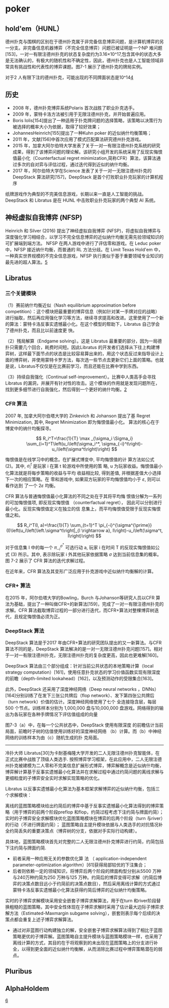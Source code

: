 

<!--
 * @version:
 * @Author:  StevenJokess（蔡舒起） https://github.com/StevenJokess
 * @Date: 2023-04-28 21:20:34
 * @LastEditors:  StevenJokess（蔡舒起） https://github.com/StevenJokess
 * @LastEditTime: 2023-06-01 00:39:00
 * @Description:
 * @Help me: make friends by a867907127@gmail.com and help me get some “foreign” things or service I need in life; 如有帮助，请赞助，失业3年了。![支付宝收款码](https://github.com/StevenJokess/d2rl/blob/master/img/%E6%94%B6.jpg)
 * @TODO::
 * @Reference:
-->
# poker

## hold'em（HUNL）

德州扑克与围棋的区别在于德州扑克属于非完备信息博弈问题，是计算机博弈的另一分支。非完备信息机器博弈（不完全信息博弈）问题已被证明是一个NP 难问题[153]，一对一有限注德州扑克的状态复杂度约为3.16×10^17,包含其中的状态大多是无法确认的，有极大的随机性和不确定性，因此，德州扑克也是人工智能领域非常具有挑战性和代表性的博弈课题。图7-1 展示了德州扑克的牌局实例。

对于2 人有限下注的德州扑克，可能出现的不同牌面状态是10^14[4]

## 历史

- 2008 年，德州扑克博弈系统Polaris 首次战胜了职业扑克选手。
- 2009 年，蒙特卡洛方法被引用于无限注德州扑克，并开始普遍应用。
- Boris Iolis[154]提出了一种适用于扑克牌问题的选择策略，该策略以决策行为被选择的概率大小为依据，取得了较好效果；
- JohannesHeinrich[155]提出了一种Kuhn poker 的近似纳什均衡策略；
- 2011 年，文献[156]中首次应用了模式匹配算法研究德州扑克游戏。
- 2015 年，加拿大阿尔伯特大学发表了关于一对一有限注德州扑克系统的研究成果，得到了该博弈问题的理论解。该研究小组开发的系统采用了反现实悔恨值最小化（Counterfactual regret minimization,简称CFR）算法，该算法通过多次的自对弈与评估过程，通过迭代得到近似的纳什均衡。
- 2017 年，阿尔伯特大学在Science 发表了关于一对一无限注德州扑克的DeepStack 算法研究[157]，DeepStack 是首个打败职业扑克玩家的计算机程序

纸牌游戏作为典型的不完美信息游戏，长期以来一直是人工智能的挑战。DeepStack 和 Libratus 是在 HUNL 中击败职业扑克玩家的两个典型 AI 系统。

## 神经虚拟自我博弈 (NFSP)

Heinrich 和 Silver (2016) 提出了神经虚拟自我博弈 (NFSP)，将虚拟自我博弈与深度强化学习相结合，以学习不完全信息博弈的近似纳什均衡无需先验领域知识的可扩展端到端方法。 NFSP 在两人游戏中进行了评估零和游戏。在 Leduc poker 中，NFSP 接近纳什均衡，而普通的 RL 方法分歧。在 Limit Texas Hold'em 中，一种真实世界规模的不完全信息游戏，NFSP 执行类似于基于重要领域专业知识的最先进的超人算法。[5]

## Libratus

### 三个关键模块

（1）赛前纳什均衡近似（Nash  equilibrium  approximation  before competition）：这个模块把最重要的博弈信息（例如针对某一手牌对应的战略）进行抽取，然后再应用强化学习等方法，继续寻求提高和改进。这里使用了一个新的算法：蒙特卡洛反事实遗憾最小化。在这个模型的帮助下，Libratus 自己学会了德州扑克，而且比以前速度更
快。

（2）残局解算（Endgame  solving）。这是 Libratus 最重要的部分，因为一局德扑只需要几个回合，耗费时间短。因此Libratus 的开发者们选择从下往上构建博弈树，这样最下面节点的状态是比较容易算出来的，用这个状态反过来指导设计上面的博弈树，并使用蒙特卡罗方法，每次选一些节点去更新它们上面的策略。也就是说，Libratus不仅仅是在比赛前学习，而且还能在比赛中学到东西。

（3）持续自我强化（Continual self-improvement）。比赛中人类高手会寻找Libratus 的漏洞，并展开有针对性的攻击。这个模块的作用就是发现问题所在，找到更多细节进行自我强化，然后得到一个更好的纳什均衡。[2]

### CFR 算法

2007 年, 加拿大阿尔伯塔大学的 Zinkevich 和 Johanson 提出了基 Regret Minimization, 其中, Regret Minimization 即为悔恨值最小化。 算法的核心在于博変中的纳什均衡探寻。

$$
R_i^T=\frac{1}{T} \max _{\sigma_i \Sigma_i} \sum_{i=1}^T\left(u_i\left(\sigma_i^*, \sigma_{-i}^t\right)-u_i\left(\sigma^t\right)\right)
$$

悔恨值是在线学习中的概念。在扩展式博变中, 平均悔恨值的计 算方法如公式 (2)。其中, $\sigma_i^t$ 是玩家 $\mathrm{i}$ 在第 $\mathrm{t}$ 轮游戏中所使用的策 略, $\mathrm{u}$ 为玩家收益。悔恨值最小化算法就是将每步策略的收益与平均 收益相比较, 得到差值, 并根据差值大小选择下一次的相应策略。在 零和游戏中, 如果双方玩家的平均悔恨值均小于 $\varepsilon$, 则可以看作达到 了一个 $2 \varepsilon$ 均衡。

CFR 算法与普通悔恨值最小化算法的不同之处在于其将平均悔 恨值分解为一系列的可加悔恨值项, 即反现实悔恨值 （counterfactual regret）， 因此可以分别进行最小化。反现实悔恨值定义在独立的信 息集上，而平均悔恨值受限于反现实悔恨值之和。

$$
R_i^T(I, a)=\frac{1}{T} \sum_{t=1}^T \pi_{-i}^{\sigma^{\prime}}(I)\left(u_i\left(\left.\sigma^t\right|_{l \rightarrow a}, I\right)-u_i\left(\sigma^t, I\right)\right)
$$

对于信息集 $\mathrm{I}$ 中的每一个 $\pi_{-i}^{\sigma^*}$ 可选行动 $\mathrm{a}$, 玩家 $\mathrm{i}$ 在时间 $\mathrm{T}$ 的反现实悔恨值如公式 (3) 所示。其中, 表示除玩家 $\mathrm{i}$ 外其他玩家依据策略 $\sigma$ 达到当前信息集的概率。图 7-2 展示了 CFR 算法的迭代求解过程。



在近年来，CFR 算法及其变形广泛应用于扑克游戏中近似纳什均衡解的计算。

### CFR+ 算法

在2015 年，阿尔伯塔大学的Bowling，Burch 与Johanson等研究人员以CFR 算法为基础，提出了一种叫做CFR+的新算法[159]，完成了一对一有限注德州扑克的求解。CFR 算法截取博弈过程的一部分进行迭代，而CFR+算法对整棵博弈树迭代，且规定悔恨值必须为正。


### DeepStack 算法

DeepStack 算法是于2017 年由CFR+算法的研究团队提出的又一新算法。与CFR 算法不同的是，DeepStack 算法解决的是一对一无限注德州扑克问题[157]。相对于一对一有限注德州扑克，无限注德州扑克的复杂度更高，因此也更难解[160]。

DeepStack 算法由三个部分组成：针对当前公共状态的本地策略计算（local strategy computation）[161]，使用任意扑克状态的学习价值函数实现有限深度的前瞻（depth-limited lookahead）[162]，以及预测动作的受限集合[163]。

此外，DeepStack 还采用了深度神经网络（Deep neural networks  ，DNNs）[164]分别训练了在发下三张公共牌后（flop network）、发下第四张公共牌后（turn network）价值的估计。深度神经网络使用了七个
全连接隐含层，每层 500 个节点。训练样本分别为 1,000,000 盘与10,000,000 盘游戏。网络得到的输出为各玩家在各种手牌情况下评估值组成的向量

图7-3（a）中，在每一个公共状态中，DeepStack 使用有限深度
的前瞻估计当前局面，前瞻时子树的估值使用训练好的深度神经网络
（b）计算。而（b）中神经网络的训练样本为由（c）随机生成的扑
克局面。


---

冷扑大师 Libratus[30]为卡耐基梅隆大学开发的二人无限注德州扑克智能体，在正式比赛中战胜了顶级人类选手.  按照博弈学习框架，在此应用中，二人无限注德州扑克被建模为二人零和不完美信息扩展形式博弈，博弈解概念是近似纳什均衡，博弈解计算基于反事实遗憾最小化算法并在求解过程中通过约简问题的离线求解与更细粒度的子博弈安全实时求解实现策略的优化。

Libratus 以反事实遗憾最小化算法为基本框架求解博弈的近似纳什均衡，包括三个求解模块：

离线的蓝图策略模块给出约简后的博弈中基于反事实遗憾最小化算法得到的博弈策略（用于博弈的前两个阶段preflop 和flop，约简过程考虑下注约简与牌面约简）；
实时的子博弈安全求解模块优化蓝图策略模块在博弈的后两个阶段（turn 与river）的行动（不进行牌面约简）；
蓝图策略自主提升模块依据与人类选手的对抗情况补全约简丢失的重要决策点（博弈树的分支，依据对手实际行动构建）。

具体地，蓝图策略模块首先对完整的二人无限注德州扑克博弈进行约简，约简包括下注约简与牌面约简.

- 前者采用一种应用无关的参数优化算 法 （ application-independent parameter-optimization algorithm）[61]获得局部较优的下注集合；
- 后者则依赖一定的领域知识，将博弈后两个阶段的牌面构型分别从5500 万种与240万种约简为250 万种与125 万种。约简后的博弈变得可求解（约简后博弈的决策点数目远小于约简前的决策点数目），然后采用离线计算的方式通过蒙特卡洛反事实遗憾最小化算法获得约简后博弈的近似纳什均衡策略。

实时的子博弈求解模块采用安全嵌套子博弈求解算法，用于在turn 和river阶段替换粗糙的蓝图策略，其中安全性体现在子博弈求解时采用了估计最大边际子博弈求解方法（Estimated-Maxmargin subgame solving），嵌套则表示每个后续的决策点都会重复上述子博弈求解算法。
- 通过对非蓝图行动构建独立的解，安全嵌套子博弈求解算法得到了相比于蓝图策略更优的子博弈解。蓝图策略自主提升模块与蓝图策略模块一样，也采用了离线计算的方式，其目的在于将观察到的未出现在蓝图策略上的分支进行补全，以得到更全面的近似纳什均衡解，从而消除比赛过程中博弈策略潜在的弱点。

## Pluribus


## AlphaHoldem

[6]

[1]: https://zhuanlan.zhihu.com/p/73268685
[2]: https://www.ambchina.com/data/upload/image/20220226/2017%E4%B8%AD%E5%9B%BD%E4%BA%BA%E5%B7%A5%E6%99%BA%E8%83%BD%E7%B3%BB%E5%88%97%E7%99%BD%E7%9A%AE%E4%B9%A6--%E6%99%BA%E8%83%BD%E5%8D%9A%E5%BC%88-2017.pdf
[3]: https://www.ambchina.com/data/upload/image/20220226/2017%E4%B8%AD%E5%9B%BD%E4%BA%BA%E5%B7%A5%E6%99%BA%E8%83%BD%E7%B3%BB%E5%88%97%E7%99%BD%E7%9A%AE%E4%B9%A6--%E6%99%BA%E8%83%BD%E5%8D%9A%E5%BC%88-2017.pdf
[4]: https://personal.ntu.edu.sg/boan/Chinese/%E5%88%86%E5%B8%83%E5%BC%8F%E4%BA%BA%E5%B7%A5%E6%99%BA%E8%83%BD%E7%AE%80%E4%BB%8B.pdf
[5]: http://cjc.ict.ac.cn/online/onlinepaper/zl-202297212302.pdf
[6]: https://zhiqianghe.blog.csdn.net/article/details/126858696
